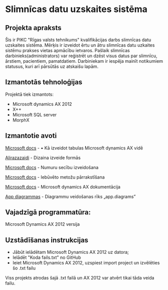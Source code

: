 # Slimnīcas datu uzskaites sistēma

## Projekta apraksts

   Šis ir PIKC "Rīgas valsts tehnikums" kvalifikācijas darbs slimnīcas datu uzskaites sistēma. Mērķis ir izveidot ērtu un ātru slimnīcas datu uzkaites sistēmu prakses vietas apmācību ietvaros. Pašlaik slimnīcas darbinieks(administrators) var reģistrēt un dzēst visus datus par slimnīcu, ārstiem, pacientiem, pamatdatiem. Darbiniekam ir iespēja mainīt notikumiem statusus, kuri arī pārsūtās uz atskaišu lapām.
   
## Izmantotās tehnoloģijas
Projektā tiek izmantots:

* Microsoft dynamics AX 2012
* X++
* Microsoft SQL server
* MorphX

## Izmantotie avoti
  [Microsoft docs](https://docs.microsoft.com/en-us/dynamicsax-2012/developer/how-to-create-tables) - •	Kā izveidot tabulas Microsoft dynamics AX vidē
  
  [Alirazazaidi](https://www.tech.alirazazaidi.com/form-development-from-scratch-dynamics-ax-2012-r3-part-2/) - Dizaina izveide formās
  
  [Microsoft docs](https://docs.microsoft.com/en-us/dynamicsax-2012/appuser-itpro/set-up-number-sequences) - Numuru secību izveidošana
  
  [Microsoft docs](https://docs.microsoft.com/en-us/dynamicsax-2012/developer/overriding-a-method) - Iebūvēto metožu pārrakstīšana
  
  [Microsoft docs]( https://docs.microsoft.com/en-us/) - Microsoft dynamics AX dokumentācija 
  
  [App diagrammas](https://app.diagrams.net/ ) - Diagrammu veidošanas rīks „app.diagrams”
  
## Vajadzīgā programmatūra:
Microsoft Dynamics AX 2012 versija

## Uzstādīšanas instrukcijas

* Jābūt ielādētam Microsoft Dynamics AX 2012 uz datora;
* Ielādēt "Koda fails.txt" no GitHub
* Ieiet Microsoft Dynamics AX 2012, uzspiest import project un izvēlēties šo .txt failu

Viss projekts atrodas šajā .txt failā un AX 2012 var atvērt tikai tāda veida failu.

